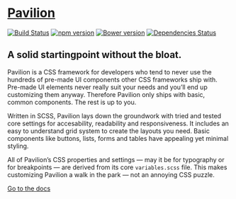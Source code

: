 # [Pavilion](http://www.pavilion.io)

[![Build Status](https://travis-ci.org/getpavilion/pavilion.svg?branch=master)](https://travis-ci.org/getpavilion/pavilion)
[![npm version](https://badge.fury.io/js/pavilion.svg)](https://badge.fury.io/js/pavilion)
[![Bower version](https://badge.fury.io/bo/pavilion.svg)](https://badge.fury.io/bo/pavilion)
[![Dependencies Status](https://david-dm.org/getpavilion/pavilion.svg)](https://travis-ci.org/getpavilion/pavilion)

## A solid startingpoint without the bloat.

Pavilion is a CSS framework for developers who tend to never use the hundreds of pre-made UI components other CSS frameworks ship with. Pre-made UI elements never really suit your needs and you’ll end up customizing them anyway. Therefore Pavilion only ships with basic, common components. The rest is up to you.

Written in SCSS, Pavilion lays down the groundwork with tried and tested core settings for accesability, readability and responsiveness. It includes an easy to understand grid system to create the layouts you need. Basic components like buttons, lists, forms and tables have appealing yet minimal styling.

All of Pavilion’s CSS properties and settings — may it be for typography or for breakpoints — are derived from its core `variables.scss` file. This makes customizing Pavilion a walk in the park — not an annoying CSS puzzle.

[Go to the docs](http://www.pavilion.io/docs)